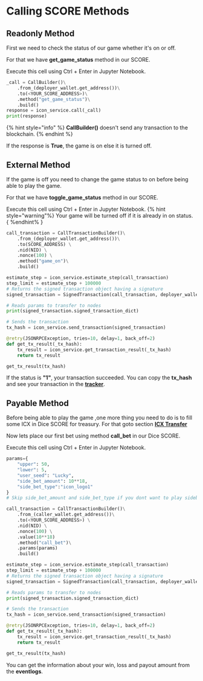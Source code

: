 # Calling SCORE Methods

## Readonly Method
First we need to check the status of our game whether it's on or off.

For that we have **get_game_status** method in our SCORE.

Execute this cell using Ctrl + Enter in Jupyter Notebook.
```py
_call = CallBuilder()\
    .from_(deployer_wallet.get_address())\
    .to(<YOUR_SCORE_ADDRESS>)\
    .method("get_game_status")\
    .build()
response = icon_service.call(_call)
print(response)
```
{% hint style="info" %}
**CallBuilder()** doesn't send any transaction to the blockchain.
{% endhint %}
   
If the response is **True**, the game is on else it is turned off.

## External Method
If the game is off you need to change the game status to on before being able to play the game.

For that we have **toggle_game_status** method in our SCORE.

Execute this cell using Ctrl + Enter in Jupyter Notebook.
{% hint style="warning"%}
Your game will be turned off if it is already in on status.
{ %endhint% }
```py
call_transaction = CallTransactionBuilder()\
    .from_(deployer_wallet.get_address())\
    .to(SCORE_ADDRESS) \
    .nid(NID) \
    .nonce(100) \
    .method("game_on")\
    .build()

estimate_step = icon_service.estimate_step(call_transaction)
step_limit = estimate_step + 100000
# Returns the signed transaction object having a signature
signed_transaction = SignedTransaction(call_transaction, deployer_wallet,step_limit)

# Reads params to transfer to nodes
print(signed_transaction.signed_transaction_dict)

# Sends the transaction
tx_hash = icon_service.send_transaction(signed_transaction)

@retry(JSONRPCException, tries=10, delay=1, back_off=2)
def get_tx_result(_tx_hash):
    tx_result = icon_service.get_transaction_result(_tx_hash)
    return tx_result

get_tx_result(tx_hash)
```

If the status is **"1"**, your transaction succeeded. You can copy the **tx_hash** and see your transaction in the [**tracker**](https://bicon.tracker.solidwallet.io/).

## Payable Method
  Before being able to play the game ,one more thing you need to do is to fill some ICX in Dice SCORE for treasury.
 For that goto section [**ICX Transfer**](icxTransfer.md)

Now lets place our first bet using method **call_bet** in our Dice SCORE.

Execute this cell using Ctrl + Enter in Jupyter Notebook.
```py
params={
    "upper": 50,
    "lower": 5,
    "user_seed": "Lucky",
    "side_bet_amount": 10**18,
    "side_bet_type":"icon_logo1"
}
# Skip side_bet_amount and side_bet_type if you dont want to play sidebet

call_transaction = CallTransactionBuilder()\
    .from_(caller_wallet.get_address())\
    .to(<YOUR_SCORE_ADDRESS>) \
    .nid(NID) \
    .nonce(100) \
    .value(10**18)
    .method("call_bet")\
    .params(params)
    .build()

estimate_step = icon_service.estimate_step(call_transaction)
step_limit = estimate_step + 100000
# Returns the signed transaction object having a signature
signed_transaction = SignedTransaction(call_transaction, deployer_wallet,step_limit)

# Reads params to transfer to nodes
print(signed_transaction.signed_transaction_dict)

# Sends the transaction
tx_hash = icon_service.send_transaction(signed_transaction)

@retry(JSONRPCException, tries=10, delay=1, back_off=2)
def get_tx_result(_tx_hash):
    tx_result = icon_service.get_transaction_result(_tx_hash)
    return tx_result

get_tx_result(tx_hash)
```

You can get the information about your win, loss and payout amount from the **eventlogs**.



